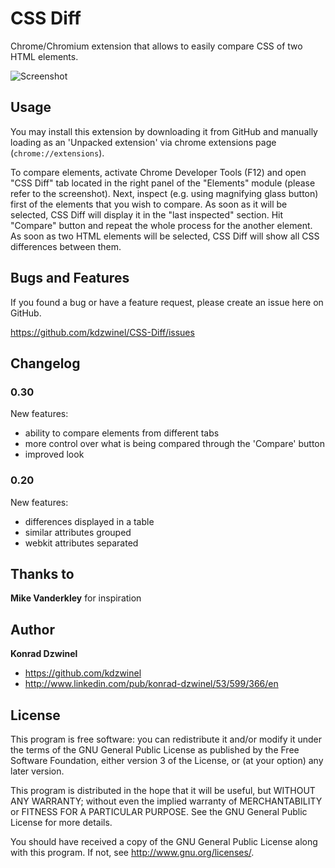 CSS Diff
======================

Chrome/Chromium extension that allows to easily compare CSS of two HTML elements.

![Screenshot](https://github.com/kdzwinel/CSS-Diff/blob/master/img/screenshot.png?raw=true)

Usage
-----

You may install this extension by downloading it from GitHub and manually loading as an 'Unpacked extension' via chrome extensions page (`chrome://extensions`).

To compare elements, activate Chrome Developer Tools (F12) and open "CSS Diff" tab located in the right panel of the "Elements" module (please refer to the screenshot). Next, inspect (e.g. using magnifying glass button) first of the elements that you wish to compare. As soon as it will be selected, CSS Diff will display it in the "last inspected" section. Hit "Compare" button and repeat the whole process for the another element. As soon as two HTML elements will be selected, CSS Diff will show all CSS differences between them.

Bugs and Features
-----------------

If you found a bug or have a feature request, please create an issue here on GitHub.

https://github.com/kdzwinel/CSS-Diff/issues

Changelog
---------

### 0.30 ###

New features:
+ ability to compare elements from different tabs
+ more control over what is being compared through the 'Compare' button
+ improved look

### 0.20 ###

New features:
+ differences displayed in a table
+ similar attributes grouped
+ webkit attributes separated

Thanks to
------

**Mike Vanderkley** for inspiration

Author
------

**Konrad Dzwinel**

+ https://github.com/kdzwinel
+ http://www.linkedin.com/pub/konrad-dzwinel/53/599/366/en

License
-------

This program is free software: you can redistribute it and/or modify
it under the terms of the GNU General Public License as published by
the Free Software Foundation, either version 3 of the License, or
(at your option) any later version.

This program is distributed in the hope that it will be useful,
but WITHOUT ANY WARRANTY; without even the implied warranty of
MERCHANTABILITY or FITNESS FOR A PARTICULAR PURPOSE.  See the
GNU General Public License for more details.

You should have received a copy of the GNU General Public License
along with this program.  If not, see <http://www.gnu.org/licenses/>.
